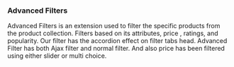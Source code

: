 ### Advanced Filters ###

Advanced Filters is an extension used to filter the specific products from the product collection. Filters based on its attributes, price , ratings, and popularity. Our filter has the accordion effect on filter tabs head. Advanced Filter has both Ajax filter and normal filter. And also price has been filtered using either slider or multi choice.